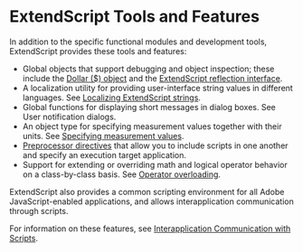 # ExtendScript Tools and Features

In addition to the specific functional modules and development tools, ExtendScript provides these tools
and features:

- Global objects that support debugging and object inspection; these include the [Dollar ($) object](dollar-object.md) and
  the [ExtendScript reflection interface](extendscript-reflection-interface.md).
- A localization utility for providing user-interface string values in different languages. See [Localizing ExtendScript strings](localizing-extendscript-strings.md).
- Global functions for displaying short messages in dialog boxes. See User notification dialogs.
- An object type for specifying measurement values together with their units. See [Specifying measurement values](specifying-measurement-values.md).
- [Preprocessor directives](preprocessor-directives.md) that allow you to include scripts in one another and specify an execution
  target application.
- Support for extending or overriding math and logical operator behavior on a class-by-class basis. See
  [Operator overloading](operator-overloading.md).

ExtendScript also provides a common scripting environment for all Adobe JavaScript-enabled
applications, and allows interapplication communication through scripts.

For information on these features, see [Interapplication Communication with Scripts](../interapplication-communication/index.md#interapplication-communication-with-scripts).
